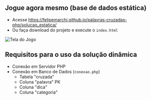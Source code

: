 ## Jogue agora mesmo (base de dados estática) ##
- Acesse https://felipemarchi.github.io/palavras-cruzadas-php/solucao_estatica/
- Ou faça download do projeto e execute o `index.html`

![Tela do Jogo](https://github.com/felipemarchi/palavras-cruzadas-php/blob/master/arquivos/snapshot.png "Tela do Jogo")

## Requisitos para o uso da solução dinâmica
- Conexão em Servidor PHP
- Conexão em Banco de Dados (`conexao.php`)
	- Tabela "cruzada"
	- Coluna "palavra" PK
	- Coluna "dica"
	- Coluna "categoria"

